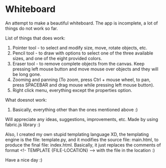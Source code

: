 # Whiteboard

An attempt to make a beautiful whiteboard.
The app is incomplete, a lot of things do not work so far.

List of things that does work:
1) Pointer tool - to select and modify size, move, rotate objects, etc.
2) Pencil tool - to draw with options to select one of the three available sizes, and one of the eight provided colors.
3) Eraser tool - to remove complete objects from the canvas. Keep pressing left mouse button and move mouse over objects and they will be long gone.
4) Zooming and panning (To zoom, press Ctrl + mouse wheel, to pan, press SPACEBAR and drag mouse while pressing left mouse button).
5) Right click menu, everything except the properties option.

What doesnot work:
1) Basically, everything other than the ones mentioned above :)

Will appreciate any ideas, suggestions, improvements, etc.
Made by using fabric.js library :)

Also, I created my own stupid templating language XD, the templating engine is the file: template.py, and it modifies the source file: main.html, to produce the final file: index.html. Basically, it just replaces the comments of format <!- TEMPLATE {FILE-LOCATION} --> with the file in the location :)

Have a nice day :)
